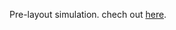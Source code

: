 Pre-layout simulation.
chech out [here](https://github.com/miladvafaieenezhad/msvsdwcomp/blob/main/week%200/Readme.md).
